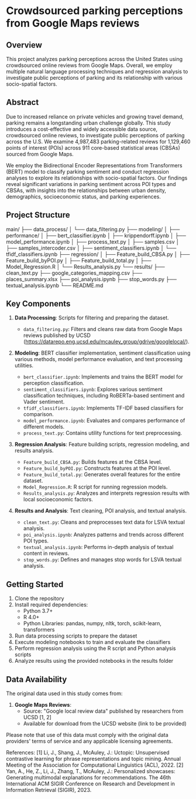 # Crowdsourced parking perceptions from Google Maps reviews

## Overview

This project analyzes parking perceptions across the United States using crowdsourced online reviews from Google Maps. Overall, we employ multiple natural language processing techniques and regression analysis to investigate public perceptions of parking and its relationship with various socio-spatial factors.

## Abstract

Due to increased reliance on private vehicles and growing travel demand, parking remains a longstanding urban challenge globally. This study introduces a cost-effective and widely accessible data source, crowdsourced online reviews, to investigate public perceptions of parking across the U.S. We examine 4,987,483 parking-related reviews for 1,129,460 points of interest (POIs) across 911 core-based statistical areas (CBSAs) sourced from Google Maps.

We employ the Bidirectional Encoder Representations from Transformers (BERT) model to classify parking sentiment and conduct regression analyses to explore its relationships with socio-spatial factors. Our findings reveal significant variations in parking sentiment across POI types and CBSAs, with insights into the relationships between urban density, demographics, socioeconomic status, and parking experiences.

## Project Structure
main/
├── data_process/
│   └── data_filtering.py
├── modeling/
│   ├── performance/
│   ├── bert_classifier.ipynb
│   ├── krippendorff.ipynb
│   ├── model_performance.ipynb
│   ├── process_text.py
│   ├── samples.csv
│   ├── samples_intercoder.csv
│   ├── sentiment_classifiers.ipynb
│   └── tfidf_classifiers.ipynb
├── regression/
│   ├── Feature_build_CBSA.py
│   ├── Feature_build_byPOI.py
│   ├── Feature_build_total.py
│   ├── Model_Regression.R
│   └── Results_analysis.py
└── results/
├── clean_text.py
├── google_categories_mapping.csv
├── places_summary.xlsx
├── poi_analysis.ipynb
├── stop_words.py
├── textual_analysis.ipynb
└── README.md


## Key Components

1. **Data Processing**: Scripts for filtering and preparing the dataset.
   - `data_filtering.py`: Filters and cleans raw data from Google Maps reviews published by UCSD (https://datarepo.eng.ucsd.edu/mcauley_group/gdrive/googlelocal/).

2. **Modeling**: BERT classifier implementation, sentiment classification using various methods, model performance evaluation, and text processing utilities.
   - `bert_classifier.ipynb`: Implements and trains the BERT model for perception classification.
   - `sentiment_classifiers.ipynb`: Explores various sentiment classification techniques, including RoBERTa-based sentiment and Vader sentiment.
   - `tfidf_classifiers.ipynb`: Implements TF-IDF based classifiers for comparison.
   - `model_performance.ipynb`: Evaluates and compares performance of different models.
   - `process_text.py`: Contains utility functions for text preprocessing.

3. **Regression Analysis**: Feature building scripts, regression modeling, and results analysis.
   - `Feature_build_CBSA.py`: Builds features at the CBSA level.
   - `Feature_build_byPOI.py`: Constructs features at the POI level.
   - `Feature_build_total.py`: Generates overall features for the entire dataset.
   - `Model_Regression.R`: R script for running regression models.
   - `Results_analysis.py`: Analyzes and interprets regression results with local socioeconomic factors.

4. **Results and Analysis**: Text cleaning, POI analysis, and textual analysis.
   - `clean_text.py`: Cleans and preprocesses text data for LSVA textual analysis.
   - `poi_analysis.ipynb`: Analyzes patterns and trends across different POI types.
   - `textual_analysis.ipynb`: Performs in-depth analysis of textual content in reviews.
   - `stop_words.py`: Defines and manages stop words for LSVA textual analysis.

## Getting Started

1. Clone the repository
2. Install required dependencies:
   - Python 3.7+
   - R 4.0+
   - Python Libraries: pandas, numpy, nltk, torch, scikit-learn, transformers
3. Run data processing scripts to prepare the dataset
4. Execute modeling notebooks to train and evaluate the classifiers
5. Perform regression analysis using the R script and Python analysis scripts
6. Analyze results using the provided notebooks in the results folder


## Data Availability

The original data used in this study comes from: 
1. **Google Maps Reviews**: 
   - Source: "Google local review data" published by researchers from UCSD [1, 2]
   - Available for download from the UCSD website (link to be provided)

Please note that use of this data must comply with the original data providers' terms of service and any applicable licensing agreements.

References:
[1] Li, J., Shang, J., McAuley, J.: Uctopic: Unsupervised contrastive learning for phrase representations and topic mining. Annual Meeting of the Association for Computational Linguistics (ACL), 2022.
[2] Yan, A., He, Z., Li, J., Zhang, T., McAuley, J.: Personalized showcases: Generating multimodal explanations for recommendations. The 46th International ACM SIGIR Conference on Research and Development in Information Retrieval (SIGIR), 2023.
